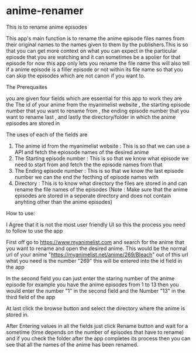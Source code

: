 # anime-renamer
This is to rename anime episodes

This app's main function is to rename the anime episode files names from their original names to the names given to them by the publishers.This is so that you can get more context on what you can expect in the particular epiosde that you are watching and it can sometimes be a spolier for that episode for now this app only lets you rename the file name this will also tell if a anime episode is a filler episode or not within its file name so that you can skip the episodes which are not canon if you want to.


The Prerequsites

you are given four fields which are essential for this app to work they are the The id of your anime from the myanimelist website , the starting episode number that you want to rename from , the ending episode number that you want to rename last , and lastly the directory/folder in which the anime episodes are stored in

The uses of each of the fields are 
1. The anime id from the myanimelist website : This is so that we can use a API and fetch the epiosode names of the desired anime
2. The Starting episode number : This is so that we know what episode we need to start from and fetch the the episode names from that
3. The Ending episode number : This is so that we know the last episode number we can the end the fecthing of episode names with
4. Directory : This is to know what directory the files are stored in and can rename the file names of the episodes (Note : Make sure that the anime episodes are stored in a seperate directory and does not contain anyhting other than the anime episodes)


How to use:

I Agree that it is not the most user friendly UI so this the process you need to follow to use the app

First off go to https://www.myanimelist.com and search for the anime that you want to rename and open the desired anime. This would be the normal url of your anime "https://myanimelist.net/anime/269/Bleach" out of this url what you need is the number "269" this will be entered into the id field in the app

In the second field you can just enter the staring number of the anime episode for example you have the anime episodes from 1 to 13 
then you would enter the number "1" in the second field and the Number "13" in the third field of the app

At last click the browse button and select the directory where the anime is stored in.


After Entering values in all the fields just click Rename button and wait for a sometime (time depends on the number of episodes that have to rename) and if you check the folder after the app completes its process then you can see that all the names of the anime has been renamed.
